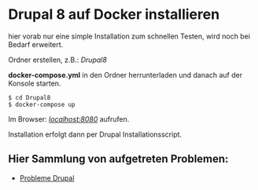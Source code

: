 # Drupal 8 auf Docker installieren

hier vorab nur eine simple Installation zum schnellen Testen, wird noch bei Bedarf erweitert.

Ordner erstellen, z.B.: _Drupal8_

**docker-compose.yml** in den Ordner herrunterladen und danach auf der Konsole starten.

    $ cd Drupal8
    $ docker-compose up

Im Browser: [_localhost:8080_](http://localhost:8080) aufrufen.

Installation erfolgt dann per Drupal Installationsscript.


## Hier Sammlung von aufgetreten Problemen:

* [Probleme Drupal](know-how-scripte.md)
